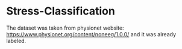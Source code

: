 # Stress-Classification

The dataset was taken from physionet website: https://www.physionet.org/content/noneeg/1.0.0/ and it was already labeled. 

